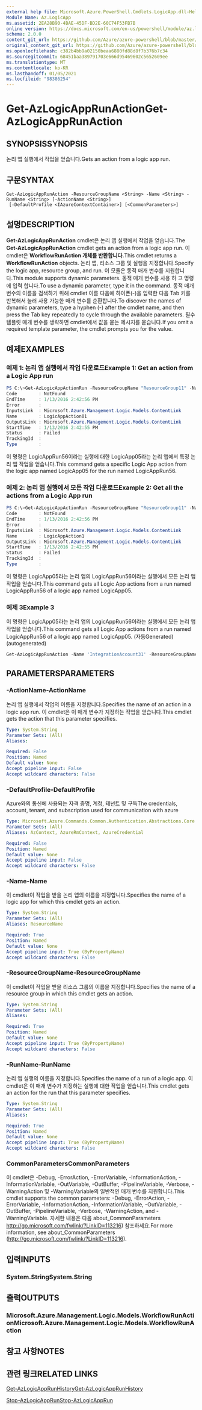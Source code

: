 ```yaml
---
external help file: Microsoft.Azure.PowerShell.Cmdlets.LogicApp.dll-Help.xml
Module Name: Az.LogicApp
ms.assetid: 2EA28B90-4BAE-45DF-BD2E-60C74F53FB7B
online version: https://docs.microsoft.com/en-us/powershell/module/az.logicapp/get-azlogicapprunaction
schema: 2.0.0
content_git_url: https://github.com/Azure/azure-powershell/blob/master/src/LogicApp/LogicApp/help/Get-AzLogicAppRunAction.md
original_content_git_url: https://github.com/Azure/azure-powershell/blob/master/src/LogicApp/LogicApp/help/Get-AzLogicAppRunAction.md
ms.openlocfilehash: c382b4bb9a02150beaa6880fd88d8f7b376b7c34
ms.sourcegitcommit: 68451baa389791703e666d95469602c5652609ee
ms.translationtype: MT
ms.contentlocale: ko-KR
ms.lasthandoff: 01/05/2021
ms.locfileid: "98386254"
---
```

# <span data-ttu-id="015ee-101">Get-AzLogicAppRunAction</span><span class="sxs-lookup"><span data-stu-id="015ee-101">Get-AzLogicAppRunAction</span></span>

## <span data-ttu-id="015ee-102">SYNOPSIS</span><span class="sxs-lookup"><span data-stu-id="015ee-102">SYNOPSIS</span></span>
<span data-ttu-id="015ee-103">논리 앱 실행에서 작업을 얻습니다.</span><span class="sxs-lookup"><span data-stu-id="015ee-103">Gets an action from a logic app run.</span></span>

## <span data-ttu-id="015ee-104">구문</span><span class="sxs-lookup"><span data-stu-id="015ee-104">SYNTAX</span></span>

```
Get-AzLogicAppRunAction -ResourceGroupName <String> -Name <String> -RunName <String> [-ActionName <String>]
 [-DefaultProfile <IAzureContextContainer>] [<CommonParameters>]
```

## <span data-ttu-id="015ee-105">설명</span><span class="sxs-lookup"><span data-stu-id="015ee-105">DESCRIPTION</span></span>
<span data-ttu-id="015ee-106">**Get-AzLogicAppRunAction** cmdlet은 논리 앱 실행에서 작업을 얻습니다.</span><span class="sxs-lookup"><span data-stu-id="015ee-106">The **Get-AzLogicAppRunAction** cmdlet gets an action from a logic app run.</span></span>
<span data-ttu-id="015ee-107">이 cmdlet은 **WorkflowRunAction 개체를 반환합니다.**</span><span class="sxs-lookup"><span data-stu-id="015ee-107">This cmdlet returns a **WorkflowRunAction** objects.</span></span>
<span data-ttu-id="015ee-108">논리 앱, 리소스 그룹 및 실행을 지정합니다.</span><span class="sxs-lookup"><span data-stu-id="015ee-108">Specify the logic app, resource group, and run.</span></span>
<span data-ttu-id="015ee-109">이 모듈은 동적 매개 변수를 지원합니다.</span><span class="sxs-lookup"><span data-stu-id="015ee-109">This module supports dynamic parameters.</span></span>
<span data-ttu-id="015ee-110">동적 매개 변수를 사용 하 고 명령에 입력 합니다.</span><span class="sxs-lookup"><span data-stu-id="015ee-110">To use a dynamic parameter, type it in the command.</span></span>
<span data-ttu-id="015ee-111">동적 매개 변수의 이름을 검색하기 위해 cmdlet 이름 다음에 하이픈(-)을 입력한 다음 Tab 키를 반복해서 눌러 사용 가능한 매개 변수를 순환합니다.</span><span class="sxs-lookup"><span data-stu-id="015ee-111">To discover the names of dynamic parameters, type a hyphen (-) after the cmdlet name, and then press the Tab key repeatedly to cycle through the available parameters.</span></span>
<span data-ttu-id="015ee-112">필수 템플릿 매개 변수를 생략하면 cmdlet에서 값을 묻는 메시지를 묻습니다.</span><span class="sxs-lookup"><span data-stu-id="015ee-112">If you omit a required template parameter, the cmdlet prompts you for the value.</span></span>

## <span data-ttu-id="015ee-113">예제</span><span class="sxs-lookup"><span data-stu-id="015ee-113">EXAMPLES</span></span>

### <span data-ttu-id="015ee-114">예제 1: 논리 앱 실행에서 작업 다운로드</span><span class="sxs-lookup"><span data-stu-id="015ee-114">Example 1: Get an action from a Logic App run</span></span>
```powershell
PS C:\>Get-AzLogicAppActionRun -ResourceGroupName "ResourceGroup11" -Name "LogicApp05" -RunName "LogicAppRun56" -ActionName "LogicAppAction01"
Code        : NotFound
EndTime     : 1/13/2016 2:42:56 PM
Error       : 
InputsLink  : Microsoft.Azure.Management.Logic.Models.ContentLink
Name        : LogicAppAction01
OutputsLink : Microsoft.Azure.Management.Logic.Models.ContentLink
StartTime   : 1/13/2016 2:42:55 PM
Status      : Failed
TrackingId  : 
Type        :
```

<span data-ttu-id="015ee-115">이 명령은 LogicAppRun56이라는 실행에 대한 LogicApp05라는 논리 앱에서 특정 논리 앱 작업을 얻습니다.</span><span class="sxs-lookup"><span data-stu-id="015ee-115">This command gets a specific Logic App action from the logic app named LogicApp05 for the run named LogicAppRun56.</span></span>

### <span data-ttu-id="015ee-116">예제 2: 논리 앱 실행에서 모든 작업 다운로드</span><span class="sxs-lookup"><span data-stu-id="015ee-116">Example 2: Get all the actions from a Logic App run</span></span>
```powershell
PS C:\>Get-AzLogicAppActionRun -ResourceGroupName "ResourceGroup11" -Name "LogicApp05" -RunName "LogicAppRun56"
Code        : NotFound
EndTime     : 1/13/2016 2:42:56 PM
Error       : 
InputsLink  : Microsoft.Azure.Management.Logic.Models.ContentLink
Name        : LogicAppAction1
OutputsLink : Microsoft.Azure.Management.Logic.Models.ContentLink
StartTime   : 1/13/2016 2:42:55 PM
Status      : Failed
TrackingId  : 
Type        :
```

<span data-ttu-id="015ee-117">이 명령은 LogicApp05라는 논리 앱의 LogicAppRun56이라는 실행에서 모든 논리 앱 작업을 얻습니다.</span><span class="sxs-lookup"><span data-stu-id="015ee-117">This command gets all Logic App actions from a run named LogicAppRun56 of a logic app named LogicApp05.</span></span>

### <span data-ttu-id="015ee-118">예제 3</span><span class="sxs-lookup"><span data-stu-id="015ee-118">Example 3</span></span>

<span data-ttu-id="015ee-119">이 명령은 LogicApp05라는 논리 앱의 LogicAppRun56이라는 실행에서 모든 논리 앱 작업을 얻습니다.</span><span class="sxs-lookup"><span data-stu-id="015ee-119">This command gets all Logic App actions from a run named LogicAppRun56 of a logic app named LogicApp05.</span></span> <span data-ttu-id="015ee-120">(자동Generated)</span><span class="sxs-lookup"><span data-stu-id="015ee-120">(autogenerated)</span></span>

```powershell <!-- Aladdin Generated Example --> 
Get-AzLogicAppRunAction -Name 'IntegrationAccount31' -ResourceGroupName MyResourceGroup -RunName '08587489104702792076'
```

## <span data-ttu-id="015ee-121">PARAMETERS</span><span class="sxs-lookup"><span data-stu-id="015ee-121">PARAMETERS</span></span>

### <span data-ttu-id="015ee-122">-ActionName</span><span class="sxs-lookup"><span data-stu-id="015ee-122">-ActionName</span></span>
<span data-ttu-id="015ee-123">논리 앱 실행에서 작업의 이름을 지정합니다.</span><span class="sxs-lookup"><span data-stu-id="015ee-123">Specifies the name of an action in a logic app run.</span></span>
<span data-ttu-id="015ee-124">이 cmdlet은 이 매개 변수가 지정하는 작업을 얻습니다.</span><span class="sxs-lookup"><span data-stu-id="015ee-124">This cmdlet gets the action that this parameter specifies.</span></span>

```yaml
Type: System.String
Parameter Sets: (All)
Aliases:

Required: False
Position: Named
Default value: None
Accept pipeline input: False
Accept wildcard characters: False
```

### <span data-ttu-id="015ee-125">-DefaultProfile</span><span class="sxs-lookup"><span data-stu-id="015ee-125">-DefaultProfile</span></span>
<span data-ttu-id="015ee-126">Azure와의 통신에 사용되는 자격 증명, 계정, 테넌트 및 구독</span><span class="sxs-lookup"><span data-stu-id="015ee-126">The credentials, account, tenant, and subscription used for communication with azure</span></span>

```yaml
Type: Microsoft.Azure.Commands.Common.Authentication.Abstractions.Core.IAzureContextContainer
Parameter Sets: (All)
Aliases: AzContext, AzureRmContext, AzureCredential

Required: False
Position: Named
Default value: None
Accept pipeline input: False
Accept wildcard characters: False
```

### <span data-ttu-id="015ee-127">-Name</span><span class="sxs-lookup"><span data-stu-id="015ee-127">-Name</span></span>
<span data-ttu-id="015ee-128">이 cmdlet이 작업을 받을 논리 앱의 이름을 지정합니다.</span><span class="sxs-lookup"><span data-stu-id="015ee-128">Specifies the name of a logic app for which this cmdlet gets an action.</span></span>

```yaml
Type: System.String
Parameter Sets: (All)
Aliases: ResourceName

Required: True
Position: Named
Default value: None
Accept pipeline input: True (ByPropertyName)
Accept wildcard characters: False
```

### <span data-ttu-id="015ee-129">-ResourceGroupName</span><span class="sxs-lookup"><span data-stu-id="015ee-129">-ResourceGroupName</span></span>
<span data-ttu-id="015ee-130">이 cmdlet이 작업을 받을 리소스 그룹의 이름을 지정합니다.</span><span class="sxs-lookup"><span data-stu-id="015ee-130">Specifies the name of a resource group in which this cmdlet gets an action.</span></span>

```yaml
Type: System.String
Parameter Sets: (All)
Aliases:

Required: True
Position: Named
Default value: None
Accept pipeline input: True (ByPropertyName)
Accept wildcard characters: False
```

### <span data-ttu-id="015ee-131">-RunName</span><span class="sxs-lookup"><span data-stu-id="015ee-131">-RunName</span></span>
<span data-ttu-id="015ee-132">논리 앱 실행의 이름을 지정합니다.</span><span class="sxs-lookup"><span data-stu-id="015ee-132">Specifies the name of a run of a logic app.</span></span>
<span data-ttu-id="015ee-133">이 cmdlet은 이 매개 변수가 지정하는 실행에 대한 작업을 얻습니다.</span><span class="sxs-lookup"><span data-stu-id="015ee-133">This cmdlet gets an action for the run that this parameter specifies.</span></span>

```yaml
Type: System.String
Parameter Sets: (All)
Aliases:

Required: True
Position: Named
Default value: None
Accept pipeline input: True (ByPropertyName)
Accept wildcard characters: False
```

### <span data-ttu-id="015ee-134">CommonParameters</span><span class="sxs-lookup"><span data-stu-id="015ee-134">CommonParameters</span></span>
<span data-ttu-id="015ee-135">이 cmdlet은 -Debug, -ErrorAction, -ErrorVariable, -InformationAction, -InformationVariable, -OutVariable, -OutBuffer, -PipelineVariable, -Verbose, -WarningAction 및 -WarningVariable의 일반적인 매개 변수를 지원합니다.</span><span class="sxs-lookup"><span data-stu-id="015ee-135">This cmdlet supports the common parameters: -Debug, -ErrorAction, -ErrorVariable, -InformationAction, -InformationVariable, -OutVariable, -OutBuffer, -PipelineVariable, -Verbose, -WarningAction, and -WarningVariable.</span></span> <span data-ttu-id="015ee-136">자세한 내용은 다음 about_CommonParameters http://go.microsoft.com/fwlink/?LinkID=113216) 참조하세요.</span><span class="sxs-lookup"><span data-stu-id="015ee-136">For more information, see about_CommonParameters (http://go.microsoft.com/fwlink/?LinkID=113216).</span></span>

## <span data-ttu-id="015ee-137">입력</span><span class="sxs-lookup"><span data-stu-id="015ee-137">INPUTS</span></span>

### <span data-ttu-id="015ee-138">System.String</span><span class="sxs-lookup"><span data-stu-id="015ee-138">System.String</span></span>

## <span data-ttu-id="015ee-139">출력</span><span class="sxs-lookup"><span data-stu-id="015ee-139">OUTPUTS</span></span>

### <span data-ttu-id="015ee-140">Microsoft.Azure.Management.Logic.Models.WorkflowRunAction</span><span class="sxs-lookup"><span data-stu-id="015ee-140">Microsoft.Azure.Management.Logic.Models.WorkflowRunAction</span></span>

## <span data-ttu-id="015ee-141">참고 사항</span><span class="sxs-lookup"><span data-stu-id="015ee-141">NOTES</span></span>

## <span data-ttu-id="015ee-142">관련 링크</span><span class="sxs-lookup"><span data-stu-id="015ee-142">RELATED LINKS</span></span>

[<span data-ttu-id="015ee-143">Get-AzLogicAppRunHistory</span><span class="sxs-lookup"><span data-stu-id="015ee-143">Get-AzLogicAppRunHistory</span></span>](./Get-AzLogicAppRunHistory.md)

[<span data-ttu-id="015ee-144">Stop-AzLogicAppRun</span><span class="sxs-lookup"><span data-stu-id="015ee-144">Stop-AzLogicAppRun</span></span>](./Stop-AzLogicAppRun.md)


